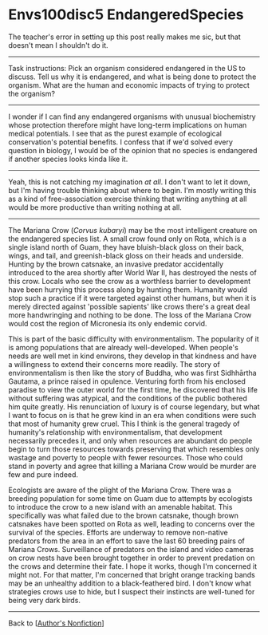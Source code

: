 # Envs100disc5 EndangeredSpecies

The teacher's error in setting up this post really makes me sic, but that doesn't mean I shouldn't do it.

---
Task instructions:  Pick an organism considered endangered in the US to discuss.  Tell us why it is endangered, and what is being done to protect the organism.  What are the human and economic impacts of trying to protect the organism?

---
I wonder if I can find any endangered organisms with unusual biochemistry whose protection therefore might have long-term implications on human medical potentials.  I see that as the purest example of ecological conservation's potential benefits.  I confess that if we'd solved every question in biology, I would be of the opinion that no species is endangered if another species looks kinda like it.

---
Yeah, this is not catching my imagination *at all*.  I don't want to let it down, but I'm having trouble thinking about where to begin.  I'm mostly writing this as a kind of free-association exercise thinking that writing anything at all would be more productive than writing nothing at all.

---
The Mariana Crow (*Corvus kubaryi*) may be the most intelligent creature on the endangered species list.  A small crow found only on Rota, which is a single island north of Guam, they have bluish-black gloss on their back, wings, and tail, and greenish-black gloss on their heads and underside.  Hunting by the brown catsnake, an invasive predator accidentally introduced to the area shortly after World War II, has destroyed the nests of this crow.  Locals who see the crow as a worthless barrier to development have been hurrying this process along by hunting them.    Humanity would stop such a practice if it were targeted against other humans, but when it is merely directed against 'possible sapients' like crows there's a great deal more handwringing and nothing to be done.  The loss of the Mariana Crow would cost the region of Micronesia its only endemic corvid.

This is part of the basic difficulty with environmentalism.  The popularity of it is among populations that are already well-developed.  When people's needs are well met in kind environs, they develop in that kindness and have a willingness to extend their concerns more readily.  The story of environmentalism is then like the story of Buddha, who was first Sidhhārtha Gautama, a prince raised in opulence.  Venturing forth from his enclosed paradise to view the outer world for the first time, he discovered that his life without suffering was atypical, and the conditions of the public bothered him quite greatly.  His renunciation of luxury is of course legendary, but what I want to focus on is that he grew kind in an era when conditions were such that most of humanity grew cruel.  This I think is the general tragedy of humanity's relationship with environmentalism, that development necessarily precedes it, and only when resources are abundant do people begin to turn those resources towards preserving that which resembles only wastage and poverty to people with fewer resources.  Those who could stand in poverty and agree that killing a Mariana Crow would be murder are few and pure indeed.

Ecologists are aware of the plight of the Mariana Crow.  There was a breeding population for some time on Guam due to attempts by ecologists to introduce the crow to a new island with an amenable habitat.  This specifically was what failed due to the brown catsnake, though brown catsnakes have been spotted on Rota as well, leading to concerns over the survival of the species.  Efforts are underway to remove non-native predators from the area in an effort to save the last 60 breeding pairs of Mariana Crows.  Surveillance of predators on the island and video cameras on crow nests have been brought together in order to prevent predation on the crows and determine their fate.  I hope it works, though I'm concerned it might not.  For that matter, I'm concerned that bright orange tracking bands may be an unhealthy addition to a black-feathered bird.  I don't know what strategies crows use to hide, but I suspect their instincts are well-tuned for being very dark birds.

---
Back to [[Author's Nonfiction]]

[//begin]: # "Autogenerated link references for markdown compatibility"
[Author's Nonfiction]: authors-nonfiction.md "Author's Nonfiction"
[//end]: # "Autogenerated link references"